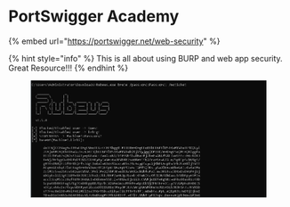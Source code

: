 # PortSwigger Academy

{% embed url="https://portswigger.net/web-security" %}

{% hint style="info" %}
This is all about using BURP and web app security. Great Resource!!!
{% endhint %}

<figure><img src="../../.gitbook/assets/image (8).png" alt=""><figcaption></figcaption></figure>

